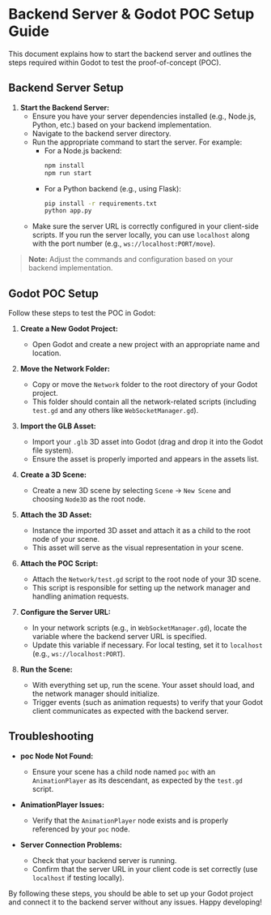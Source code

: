# Backend Server & Godot POC Setup Guide

This document explains how to start the backend server and outlines the steps required within Godot to test the proof-of-concept (POC).

## Backend Server Setup

1. **Start the Backend Server:**
   - Ensure you have your server dependencies installed (e.g., Node.js, Python, etc.) based on your backend implementation.
   - Navigate to the backend server directory.
   - Run the appropriate command to start the server. For example:
     - For a Node.js backend:
       ```bash
       npm install
       npm run start
       ```
     - For a Python backend (e.g., using Flask):
       ```bash
       pip install -r requirements.txt
       python app.py
       ```
   - Make sure the server URL is correctly configured in your client-side scripts. If you run the server locally, you can use `localhost` along with the port number (e.g., `ws://localhost:PORT/move`).

> **Note:** Adjust the commands and configuration based on your backend implementation.

## Godot POC Setup

Follow these steps to test the POC in Godot:

1. **Create a New Godot Project:**
   - Open Godot and create a new project with an appropriate name and location.

2. **Move the Network Folder:**
   - Copy or move the `Network` folder to the root directory of your Godot project.
   - This folder should contain all the network-related scripts (including `test.gd` and any others like `WebSocketManager.gd`).

3. **Import the GLB Asset:**
   - Import your `.glb` 3D asset into Godot (drag and drop it into the Godot file system).
   - Ensure the asset is properly imported and appears in the assets list.

4. **Create a 3D Scene:**
   - Create a new 3D scene by selecting `Scene` -> `New Scene` and choosing `Node3D` as the root node.

5. **Attach the 3D Asset:**
   - Instance the imported 3D asset and attach it as a child to the root node of your scene.
   - This asset will serve as the visual representation in your scene.

6. **Attach the POC Script:**
   - Attach the `Network/test.gd` script to the root node of your 3D scene.
   - This script is responsible for setting up the network manager and handling animation requests.

7. **Configure the Server URL:**
   - In your network scripts (e.g., in `WebSocketManager.gd`), locate the variable where the backend server URL is specified.
   - Update this variable if necessary. For local testing, set it to `localhost` (e.g., `ws://localhost:PORT`).

8. **Run the Scene:**
   - With everything set up, run the scene. Your asset should load, and the network manager should initialize.
   - Trigger events (such as animation requests) to verify that your Godot client communicates as expected with the backend server.

## Troubleshooting

- **poc Node Not Found:**
  - Ensure your scene has a child node named `poc` with an `AnimationPlayer` as its descendant, as expected by the `test.gd` script.

- **AnimationPlayer Issues:**
  - Verify that the `AnimationPlayer` node exists and is properly referenced by your `poc` node.

- **Server Connection Problems:**
  - Check that your backend server is running.
  - Confirm that the server URL in your client code is set correctly (use `localhost` if testing locally).

By following these steps, you should be able to set up your Godot project and connect it to the backend server without any issues. Happy developing! 
